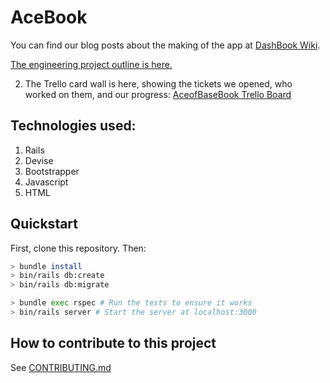 # AceBook

You can find our blog posts about the making of the app at [DashBook Wiki](https://github.com/mattfreeman-london/acebook-AceofBaseBook/wiki). 

[The engineering project outline is here.](https://github.com/makersacademy/course/tree/master/engineering_projects/rails)

2. The Trello card wall is here, showing the tickets we opened, who worked on them, and our progress: [AceofBaseBook Trello Board](https://trello.com/b/1n7U2LI3/aceofbasebook)

## Technologies used:

1. Rails
2. Devise
3. Bootstrapper
4. Javascript
5. HTML

## Quickstart

First, clone this repository. Then:

```bash
> bundle install
> bin/rails db:create
> bin/rails db:migrate

> bundle exec rspec # Run the tests to ensure it works
> bin/rails server # Start the server at localhost:3000
```

## How to contribute to this project
See [CONTRIBUTING.md](CONTRIBUTING.md)
